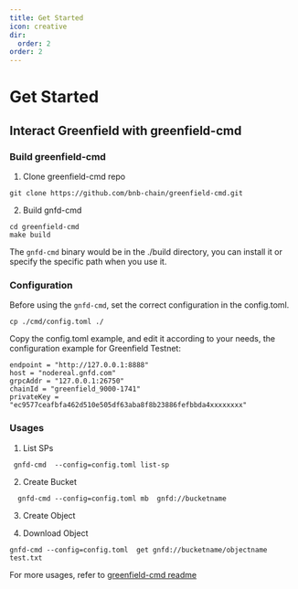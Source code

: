 ```yaml
---
title: Get Started
icon: creative
dir:
  order: 2
order: 2
---
```


# Get Started

## Interact Greenfield with greenfield-cmd

### Build greenfield-cmd

1. Clone greenfield-cmd repo

```shell
git clone https://github.com/bnb-chain/greenfield-cmd.git
```

2. Build gnfd-cmd

```shell
cd greenfield-cmd
make build
```
The `gnfd-cmd` binary would be in the ./build directory, you can install it or specify the specific path when you use it.

### Configuration

Before using the `gnfd-cmd`, set the correct configuration in the config.toml.

```shell
cp ./cmd/config.toml ./
```

Copy the config.toml example, and edit it according to your needs, the configuration example for Greenfield Testnet:
``` 
endpoint = "http://127.0.0.1:8888"
host = "nodereal.gnfd.com"
grpcAddr = "127.0.0.1:26750"
chainId = "greenfield_9000-1741"
privateKey = "ec9577ceafbfa462d510e505df63aba8f8b23886fefbbda4xxxxxxxx"
```

### Usages

1. List SPs
```
 gnfd-cmd  --config=config.toml list-sp
```

2. Create Bucket
```
  gnfd-cmd --config=config.toml mb  gnfd://bucketname
```

3. Create Object

4. Download Object
```
gnfd-cmd --config=config.toml  get gnfd://bucketname/objectname  test.txt  
```

For more usages, refer to [greenfield-cmd readme](https://github.com/bnb-chain/greenfield-cmd/blob/master/README.md)